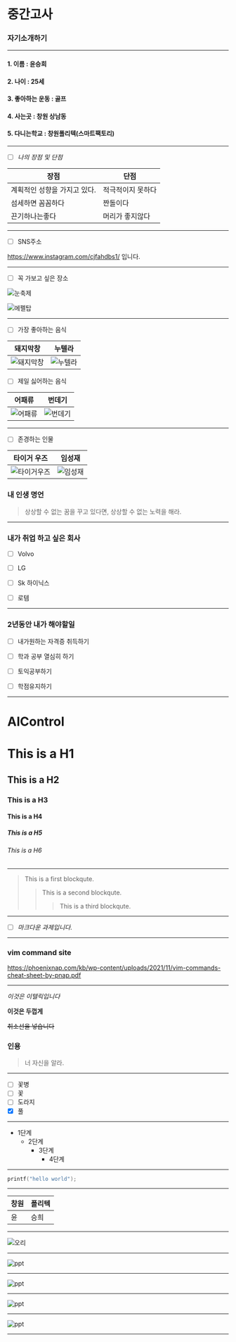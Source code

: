 # 중간고사 

### 자기소개하기
***
#### 1. 이름 : 윤승희
#### 2. 나이 : 25세
#### 3. 좋아하는 운동 : 골프
#### 4. 사는곳 : 창원 상남동
#### 5. 다니는학교 : 창원폴리텍(스마트팩토리)

***
- [ ] *나의 장점 및 단점*

장점 | 단점
---- |------
계획적인 성향을 가지고 있다.    | 적극적이지 못하다
섬세하면 꼼꼼하다    | 짠돌이다
끈기하나는좋다  | 머리가 좋지않다
***
- [ ] SNS주소

<a>https://www.instagram.com/cjfahdbs1/ 입니다.
***

- [ ] 꼭 가보고 싶은 장소

![눈축제](/fb40_4_i10.jpg)

![에펠탑](/www.jpg)
***

- [ ] 가장 좋아하는 음식
  
|돼지막창|누텔라|
|---- |------|
|![돼지막창](/eee.jpg) | ![누텔라](/ttt.jpg)|

- [ ] 제일 싫어하는 음식
 
|어패류|번데기|
|---- |------| 
|![어패류](/fff.jpg)  | ![번데기](/yyy.jpg)|
  
***  
  
- [ ] 존경하는 인물
  
|타이거 우즈|임성재|
|---- |------| 
|![타이거우즈](/rrr.jpg) | ![임성재](/qqq.jpg)|
  
### 내 인생 명언 ###

>상상할 수 없는 꿈을 꾸고 있다면, 상상할 수 없는 노력을 해라.

***

### 내가 취업 하고 싶은 회사

- [ ] Volvo

- [ ] LG

- [ ] Sk 하이닉스

- [ ] 로템

***

### 2년동안 내가 해야할일

- [ ] 내가원하는 자격증 취득하기

- [ ] 학과 공부 열심히 하기

- [ ] 토익공부하기
  
- [ ] 학점유지하기

***
  
# AIControl

# This is a H1
## This is a H2
### This is a H3
#### This is a H4
##### This is a H5
###### This is a H6
***

>This is a first blockqute.
>>This is a second blockqute.
>>>This is a third blockqute.
***

- [ ] *마크다운 과제입니다.*
***

### vim command site

<a>https://phoenixnap.com/kb/wp-content/uploads/2021/11/vim-commands-cheat-sheet-by-pnap.pdf
***
  
*이것은 이텔릭입니다*
  
**이것은 두껍게**
  
~~취소선을 넣습니다~~

### 인용 ###

>너 자신을 알라.

 ***

- [ ] 꽃병
- [ ] 꽃
- [ ] 도라지
- [x] 풀
***
  
  * 1단계
     - 2단계
       + 3단계
         + 4단계
***
  
```c++
printf("hello world");
```
***
  
창원 | 폴리텍
---- |-------
윤   |  승희
  
***
  
![오리](/687474703a2f2f6366696c65362e75662e746973746f72792e636f6d2f696d6167652f32343236453634363534334339423435333243374230.jpg)
  
***
![ppt](/hhh.png)
***  
![ppt](/캡처1.png)
***  
![ppt](/캡처2.png)
***  
![ppt](/캡처3.png)
***

